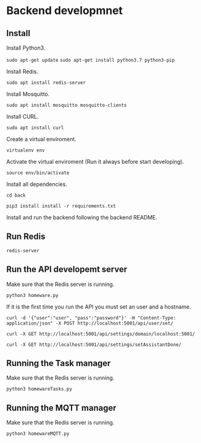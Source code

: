 # Backend developmnet

## Install

Install Python3.

`sudo apt-get update`
`sudo apt-get install python3.7 python3-pip`

Install Redis.

`sudo apt install redis-server`

Install Mosquitto.

`sudo apt install mosquitto mosquitto-clients`

Install CURL.

`sudo apt install curl`

Create a virtual enviroment.

`virtualenv env`

Activate the virtual enviroment (Run it always before start developing).

`source env/bin/activate`

Install all dependencies.

`cd back`

`pip3 install install -r requirements.txt`

Install and run the backend following the backend README.

## Run Redis

`redis-server`

## Run the API developemt server

Make sure that the Redis server is running.

`python3 homeware.py`

If it is the first time you run the API you must set an user and a hostname.

`curl -d '{"user":"user", "pass":"password"}' -H "Content-Type: application/json" -X POST http://localhost:5001/api/user/set/`

`curl -X GET http://localhost:5001/api/settings/domain/localhost:5001/`

`curl -X GET http://localhost:5001/api/settings/setAssistantDone/`

## Running the Task manager

Make sure that the Redis server is running.

`python3 homewareTasks.py`

## Running the MQTT manager

Make sure that the Redis server is running.

`python3 homewareMQTT.py`
